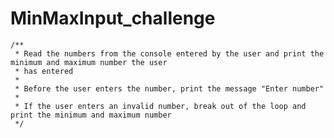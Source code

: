 # MinMaxInput_challenge

	/**
	 * Read the numbers from the console entered by the user and print the minimum and maximum number the user
	 * has entered
	 * 
	 * Before the user enters the number, print the message "Enter number"
	 * 
	 * If the user enters an invalid number, break out of the loop and print the minimum and maximum number
	 */
